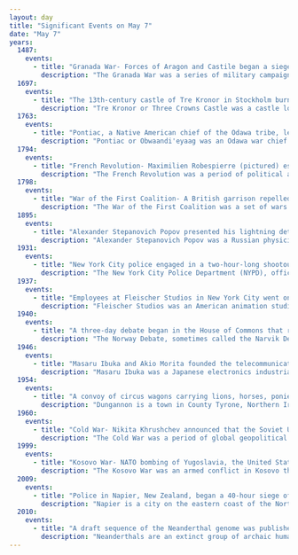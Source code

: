 ```yaml
---
layout: day
title: "Significant Events on May 7"
date: "May 7"
years:
  1487:
    events:
      - title: "Granada War- Forces of Aragon and Castile began a siege of Málaga, a Muslim city in the south of the Iberian Peninsula."
        description: "The Granada War was a series of military campaigns between 1482 and 1492 during the reign of the Catholic Monarchs, Isabella I of Castile and Ferdinand II of Aragon, against the Nasrid dynasty's Emirate of Granada. It ended with the defeat of Granada and its annexation by Castile, ending the last remnant of Islamic rule on the Iberian peninsula."
  1697:
    events:
      - title: "The 13th-century castle of Tre Kronor in Stockholm burned down; plans for the current royal palace were presented within the year."
        description: "Tre Kronor or Three Crowns Castle was a castle located in Stockholm, Sweden, on the site where Stockholm Palace is today. It is believed to have been a citadel that Birger Jarl built into a royal castle in the middle of the 13th century. The name 'Tre Kronor' is believed to have been given to the castle during the reign of King Magnus Eriksson in the middle of the 14th century."
  1763:
    events:
      - title: "Pontiac, a Native American chief of the Odawa tribe, led an attempt to seize Fort Detroit from the British, marking the start of Pontiac's War."
        description: "Pontiac or Obwaandi'eyaag was an Odawa war chief known for his role in the war named for him, from 1763 to 1766 leading Native Americans in an armed struggle against the British in the Great Lakes region due to, among other reasons, dissatisfaction with British policies. It followed the British victory in the French and Indian War, the American front of the Seven Years' War. Pontiac's importance in the war that bears his name has been debated. Historical accounts from the 19th century portrayed him as the mastermind and leader of the revolt, but some subsequent scholars argued that his role had been exaggerated. Historians today generally view him as an important local leader who influenced a wider movement that he did not command."
  1794:
    events:
      - title: "French Revolution- Maximilien Robespierre (pictured) established the Cult of the Supreme Being as the new state religion of the French First Republic."
        description: "The French Revolution was a period of political and societal change in France that began with the Estates General of 1789, and ended with the coup of 18 Brumaire in November 1799 and the formation of the French Consulate. Many of its ideas are considered fundamental principles of liberal democracy, while its values and institutions remain central to modern French political discourse."
  1798:
    events:
      - title: "War of the First Coalition- A British garrison repelled a French attack on the Îles Saint-Marcouf off the Normandy coast, inflicting heavy losses."
        description: "The War of the First Coalition was a set of wars that several European powers fought between 1792 and 1797, initially against the constitutional Kingdom of France and then the French Republic that succeeded it. They were only loosely allied and fought without much apparent coordination or agreement; each power had its eye on a different part of France it wanted to appropriate after a French defeat, which never occurred."
  1895:
    events:
      - title: "Alexander Stepanovich Popov presented his lightning detector, one of the first radio receivers in the world, to the Russian Physical and Chemical Society."
        description: "Alexander Stepanovich Popov was a Russian physicist who was one of the first people to invent a radio receiving device."
  1931:
    events:
      - title: "New York City police engaged in a two-hour-long shootout with Francis Crowley, witnessed by 15,000 bystanders, before he finally surrendered."
        description: "The New York City Police Department (NYPD), officially the City of New York Police Department, is the primary law enforcement agency within New York City. Established on May 23, 1845, the NYPD is the largest, and one of the oldest, municipal police departments in the United States."
  1937:
    events:
      - title: "Employees at Fleischer Studios in New York City went on strike in the animation industry's first major labor strike."
        description: "Fleischer Studios was an American animation studio founded in 1929 by brothers Max and Dave Fleischer, who ran the pioneering company from its inception until its acquisition by Paramount Pictures, the parent company and the distributor of its films. In its prime, Fleischer Studios was a premier producer of animated cartoons for theaters, with Walt Disney Productions being its chief competitor in the 1930s."
  1940:
    events:
      - title: "A three-day debate began in the House of Commons that resulted in British prime minister Neville Chamberlain being replaced by Winston Churchill (pictured)."
        description: "The Norway Debate, sometimes called the Narvik Debate, was a momentous debate in the British House of Commons from 7 to 9 May 1940, during the Second World War. The official title of the debate, as held in the Hansard parliamentary archive, is Conduct of the War. The debate was initiated by an adjournment motion enabling the Commons to freely discuss the progress of the Norwegian campaign. The debate quickly brought to a head widespread dissatisfaction with the conduct of the war by Neville Chamberlain's government."
  1946:
    events:
      - title: "Masaru Ibuka and Akio Morita founded the telecommunications corporation Tokyo Tsushin Kogyo, later renamed Sony."
        description: "Masaru Ibuka was a Japanese electronics industrialist and co-founder of Sony, along with Akio Morita."
  1954:
    events:
      - title: "A convoy of circus wagons carrying lions, horses, ponies and an ass lost control and overturned into some shop fronts in Dungannon, Northern Ireland."
        description: "Dungannon is a town in County Tyrone, Northern Ireland. It is the second-largest town in the county and had a population of 16,282 at the 2021 Census. The Dungannon and South Tyrone Borough Council had its headquarters in the town, though since 2015 the area has been covered by Mid-Ulster District Council."
  1960:
    events:
      - title: "Cold War- Nikita Khrushchev announced that the Soviet Union was holding American pilot Francis Gary Powers, whose spy plane had been shot down six days earlier."
        description: "The Cold War was a period of global geopolitical rivalry between the United States (US) and the Soviet Union (USSR) and their respective allies, the capitalist Western Bloc and communist Eastern Bloc, which lasted from 1947 until the dissolution of the Soviet Union in 1991. The term cold war is used because there was no direct fighting between the two superpowers, though each supported opposing sides in regional conflicts known as proxy wars. In addition to the struggle for ideological and economic influence and an arms race in both conventional and nuclear weapons, the Cold War was expressed through technological rivalries such as the Space Race, espionage, propaganda campaigns, embargoes, and sports diplomacy."
  1999:
    events:
      - title: "Kosovo War- NATO bombing of Yugoslavia, the United States bombed the Chinese embassy in Belgrade."
        description: "The Kosovo War was an armed conflict in Kosovo that lasted from 28 February 1998 until 11 June 1999. It was fought between the forces of the Federal Republic of Yugoslavia (FRY), which controlled Kosovo before the war, and the Kosovo Albanian separatist militia known as the Kosovo Liberation Army (KLA). The conflict ended when the North Atlantic Treaty Organization (NATO) intervened by beginning air strikes in March 1999 which resulted in Yugoslav forces withdrawing from Kosovo."
  2009:
    events:
      - title: "Police in Napier, New Zealand, began a 40-hour siege of the home of a former New Zealand Army member who had shot at officers during the routine execution of a search warrant."
        description: "Napier is a city on the eastern coast of the North Island of New Zealand and the seat of the Hawke's Bay region. It is a beachside city with a seaport, known for its sunny climate, esplanade lined with Norfolk pines, and extensive Art Deco architecture. For these attributes, Napier is sometimes romantically referred to as the 'Nice of the Pacific'."
  2010:
    events:
      - title: "A draft sequence of the Neanderthal genome was published, demonstrating that today's humans have Neanderthal ancestors."
        description: "Neanderthals are an extinct group of archaic humans who lived in Eurasia until about 40,000 years ago. The type specimen, Neanderthal 1, was found in 1856 in the Neander Valley in present-day Germany."
---
```

